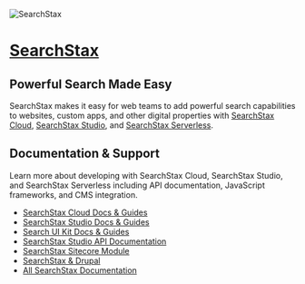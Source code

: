 ![SearchStax](https://www.searchstax.com/wp-content/uploads/2022/02/logo.svg)

# [SearchStax](https://www.searchstax.com)
## Powerful Search Made Easy

SearchStax makes it easy for web teams to add powerful search capabilities to  websites, custom apps, and other digital properties with [SearchStax Cloud](https://www.searchstax.com/managed-solr/), [SearchStax Studio](https://www.searchstax.com/searchstudio/), and [SearchStax Serverless](https://www.searchstax.com/managed-solr/serverless/).

## Documentation & Support
Learn more about developing with SearchStax Cloud, SearchStax Studio, and SearchStax Serverless including API documentation, JavaScript frameworks, and CMS integration.
- [SearchStax Cloud Docs & Guides](https://www.searchstax.com/docs/searchstax-cloud-docs-home/)
- [SearchStax Studio Docs & Guides](https://www.searchstax.com/docs/searchstudio/general-information-searchstax-studio/)
- [Search UI Kit Docs & Guides](https://www.searchstax.com/docs/searchstudio/search-ui-kit/)
- [SearchStax Studio API Documentation](https://www.searchstax.com/docs/searchstudio/api-documentation-overview/)
- [SearchStax Sitecore Module](https://www.searchstax.com/docs/searchstudio/sitecore-module-2/)
- [SearchStax & Drupal](https://www.searchstax.com/docs/searchstax-cloud-drupal-8/)
- [All SearchStax Documentation](https://www.searchstax.com/documentation/)